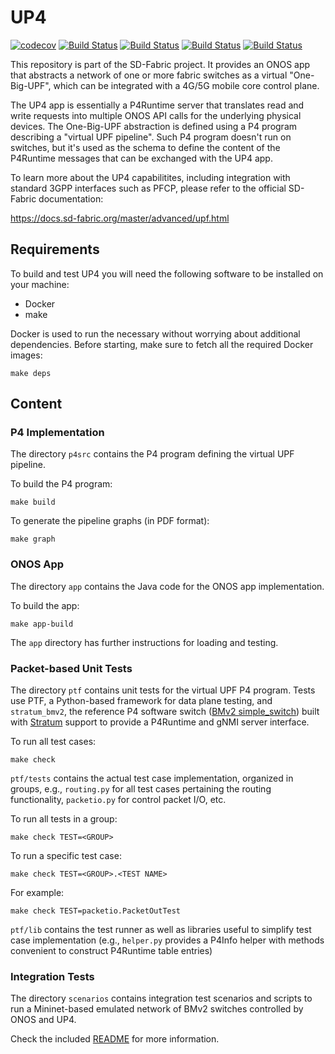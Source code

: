 <!--
SPDX-FileCopyrightText: 2020 Open Networking Foundation <info@opennetworking.org>
SPDX-License-Identifier: Apache-2.0
-->

# UP4

[![codecov](https://codecov.io/gh/omec-project/up4/branch/master/graph/badge.svg?token=ZJ1RZ6CFXK)](https://codecov.io/gh/omec-project/up4)
[![Build Status](https://jenkins.opencord.org/buildStatus/icon?job=up4-postmerge-pfcp&subject=up4-postmerge-pfcp)](https://jenkins.opencord.org/job/up4-postmerge-pfcp/)
[![Build Status](https://jenkins.opencord.org/buildStatus/icon?job=up4-postmerge-p4rt&subject=up4-postmerge-p4rt)](https://jenkins.opencord.org/job/up4-postmerge-p4rt/)
[![Build Status](https://jenkins.opencord.org/buildStatus/icon?job=up4-devel-nightly-pfcp&subject=up4-devel-nightly-pfcp)](https://jenkins.opencord.org/job/up4-devel-nightly-pfcp/)
[![Build Status](https://jenkins.opencord.org/buildStatus/icon?job=up4-devel-nightly-p4rt&subject=up4-devel-nightly-p4rt)](https://jenkins.opencord.org/job/up4-devel-nightly-p4rt/)

This repository is part of the SD-Fabric project. It provides an ONOS app that
abstracts a network of one or more fabric switches as a virtual "One-Big-UPF",
which can be integrated with a 4G/5G mobile core control plane.

The UP4 app is essentially a P4Runtime server that translates read and write
requests into multiple ONOS API calls for the underlying physical devices. The
One-Big-UPF abstraction is defined using a P4 program describing a "virtual UPF
pipeline". Such P4 program doesn't run on switches, but it's used as the schema
to define the content of the P4Runtime messages that can be exchanged with the
UP4 app.

To learn more about the UP4 capabilitites, including integration with standard
3GPP interfaces such as PFCP, please refer to the official SD-Fabric
documentation:

<https://docs.sd-fabric.org/master/advanced/upf.html>

## Requirements

To build and test UP4 you will need the following software to be installed on
your machine:

* Docker
* make

Docker is used to run the necessary without worrying about additional
dependencies. Before starting, make sure to fetch all the required Docker
images:

    make deps

## Content

### P4 Implementation

The directory `p4src` contains the P4 program defining the virtual UPF pipeline.

To build the P4 program:

    make build

To generate the pipeline graphs (in PDF format):

    make graph

### ONOS App

The directory `app` contains the Java code for the ONOS app implementation.

To build the app:

    make app-build

The `app` directory has further instructions for loading and testing.

### Packet-based Unit Tests

The directory `ptf` contains unit tests for the virtual UPF P4 program. Tests
use PTF, a Python-based framework for data plane testing, and `stratum_bmv2`,
the reference P4 software switch ([BMv2 simple_switch][bmv2]) built with
[Stratum][stratum] support to provide a P4Runtime and gNMI server interface.

To run all test cases:

    make check

`ptf/tests` contains the actual test case implementation, organized in
groups, e.g., `routing.py` for all test cases pertaining the routing
functionality, `packetio.py` for control packet I/O, etc.

To run all tests in a group:

    make check TEST=<GROUP>

To run a specific test case:

    make check TEST=<GROUP>.<TEST NAME>

For example:

    make check TEST=packetio.PacketOutTest

`ptf/lib` contains the test runner as well as libraries useful to simplify
test case implementation (e.g., `helper.py` provides a P4Info helper with
methods convenient to construct P4Runtime table entries)

### Integration Tests

The directory `scenarios` contains integration test scenarios and scripts to run
a Mininet-based emulated network of BMv2 switches controlled by ONOS and UP4.

Check the included [README](scenarios/docs/README.md) for more information.

[bmv2]: https://github.com/p4lang/behavioral-model
[stratum]: https://github.com/stratum/stratum
